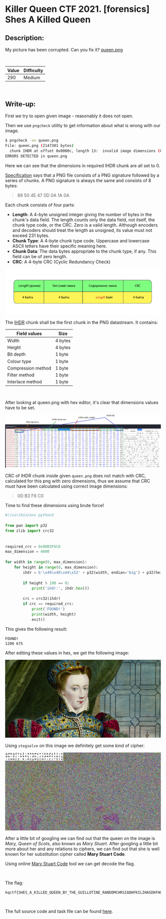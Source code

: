 # Killer Queen CTF 2021. [forensics] Shes A Killed Queen

## Description:
My picture has been corrupted. Can you fix it?
[queen.png](./img/queen.png)

<br>

| Value | Difficulty   |
| ----- | ------------ |
| 290   | Medium       |

<br>

## Write-up:

First we try to open given image - reasonably it does not open.

Then we use `pngcheck` utility to get information about what is wrong with our image.

```sh
$ pngcheck -vv queen.png     
File: queen.png (2147301 bytes)
  chunk IHDR at offset 0x0000c, length 13:  invalid image dimensions (0x0)
ERRORS DETECTED in queen.png
```

Here we can see that the dimensions in required IHDR chunk are all set to 0.

[Specification](http://www.libpng.org/pub/png/spec/1.2/PNG-Structure.html) says that a PNG file consists of a PNG signature followed by a series of chunks.
A PNG signature is always the same and consists of 8 bytes:
> 89 50 4E 47 0D 0A 1A 0A

Each chunk consists of four parts:
 - **Length**: A 4-byte unsigned integer giving the number of bytes in the chunk's data field. The length counts only the data field, not itself, the chunk type code, or the CRC. Zero is a valid length. Although encoders and decoders should treat the length as unsigned, its value must not exceed 231 bytes.
- **Chunk Type**: A 4-byte chunk type code. Uppercase and lowercase ASCII letters have their specific meaning here.
- **Chunk Data**: The data bytes appropriate to the chunk type, if any. This field can be of zero length.
- **CRC**: A 4-byte CRC (Cyclic Redundancy Check)

![png chunk struct](./img/Shes-A-Killed-Queen-1.png)

The [IHDR](https://www.w3.org/TR/2003/REC-PNG-20031110/#11IHDR) chunk shall be the first chunk in the PNG datastream. It contains:

| Field values | Size |
|---|---|
| Width	| 4 bytes |
| Height | 4 bytes |
| Bit depth | 1 byte |
| Colour type | 1 byte |
| Compression method | 1 byte |
| Filter method | 1 byte |
| Interlace method | 1 byte |

<br>

After looking at queen.png with hex editor, it's clear that dimensions values have to be set.

![png hex view](./img/Shes-A-Killed-Queen-2.png)

CRC of IHDR chunk inside given `queen.png` does not match with CRC, calculated for this png with zero dimensions, thus we assume that CRC must have been calculated using correct image dimensions:
> 0D B3 F6 C0

Time to find these dimensions using brute force!

```python
#!/usr/bin/env python3

from pwn import p32
from zlib import crc32


required_crc = 0x0DB3F6C0
max_dimension = 4000

for width in range(0, max_dimension):
    for height in range(0, max_dimension):
        ihdr = b'\x49\x48\x44\x52' + p32(width, endian='big') + p32(height, endian='big') + b'\x08\x06\x00\x00\x00'
        
        if height % 100 == 0:
            print('ihdr:', ihdr.hex())
        
        crc = crc32(ihdr)
        if crc == required_crc:
            print('FOUND!')
            print(width, height)
            exit()
```

This gives the following result:
```log
FOUND!
1200 675
```

After editing these values in hex, we get the following image:

![img](./img/Shes-A-Killed-Queen-3.png)

Using `stegsolve` on this image we definitely get some kind of cipher:

![img](./img/Shes-A-Killed-Queen-4.png)

After a little bit of googling we can find out that the queen on the image is *Mary, Queen of Scots*, also known as *Mary Stuart*. After googling a little bit more about her and any relations to ciphers, we can find out that she is well known for her substitution cipher called **Mary Stuart Code**.

Using online [Mary Stuart Code](https://www.dcode.fr/mary-stuart-code) tool we can get decode the flag.

<br>

The flag:
```log
kqctf{SHES_A_KILLED_QUEEN_BY_THE_GUILLOTINE_RANDOMCHRSIADHFKILIHASDKFHQIFPXKRL}
```

<br>

The full source code and task file can be found [here](https://github.com/requroku/CTFWriteUps/tree/main/2021-10-Killer-Queen-CTF/Shes-A-Killed-Queen).